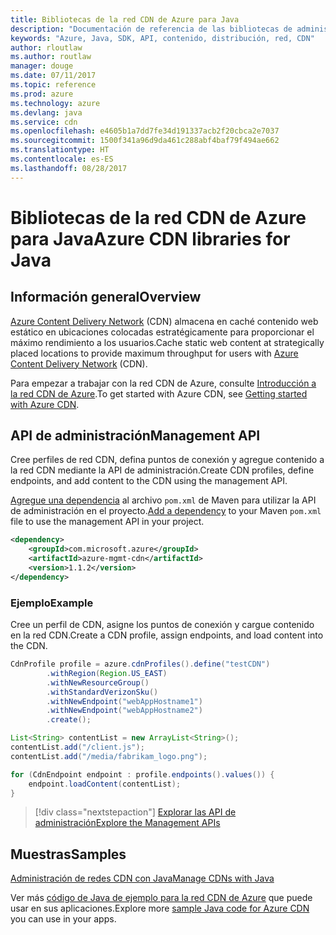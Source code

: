 ```yaml
---
title: Bibliotecas de la red CDN de Azure para Java
description: "Documentación de referencia de las bibliotecas de administración de la red CDN para Java"
keywords: "Azure, Java, SDK, API, contenido, distribución, red, CDN"
author: rloutlaw
ms.author: routlaw
manager: douge
ms.date: 07/11/2017
ms.topic: reference
ms.prod: azure
ms.technology: azure
ms.devlang: java
ms.service: cdn
ms.openlocfilehash: e4605b1a7dd7fe34d191337acb2f20cbca2e7037
ms.sourcegitcommit: 1500f341a96d9da461c288abf4baf79f494ae662
ms.translationtype: HT
ms.contentlocale: es-ES
ms.lasthandoff: 08/28/2017
---
```

# <a name="azure-cdn-libraries-for-java"></a><span data-ttu-id="4b56c-104">Bibliotecas de la red CDN de Azure para Java</span><span class="sxs-lookup"><span data-stu-id="4b56c-104">Azure CDN libraries for Java</span></span>

## <a name="overview"></a><span data-ttu-id="4b56c-105">Información general</span><span class="sxs-lookup"><span data-stu-id="4b56c-105">Overview</span></span>

<span data-ttu-id="4b56c-106">[Azure Content Delivery Network](/azure/cdn/cdn-overview) (CDN) almacena en caché contenido web estático en ubicaciones colocadas estratégicamente para proporcionar el máximo rendimiento a los usuarios.</span><span class="sxs-lookup"><span data-stu-id="4b56c-106">Cache static web content at strategically placed locations to provide maximum throughput for users with [Azure Content Delivery Network](/azure/cdn/cdn-overview) (CDN).</span></span>

<span data-ttu-id="4b56c-107">Para empezar a trabajar con la red CDN de Azure, consulte [Introducción a la red CDN de Azure](/azure/cdn/cdn-create-new-endpoint).</span><span class="sxs-lookup"><span data-stu-id="4b56c-107">To get started with Azure CDN, see [Getting started with Azure CDN](/azure/cdn/cdn-create-new-endpoint).</span></span>

## <a name="management-api"></a><span data-ttu-id="4b56c-108">API de administración</span><span class="sxs-lookup"><span data-stu-id="4b56c-108">Management API</span></span>

<span data-ttu-id="4b56c-109">Cree perfiles de red CDN, defina puntos de conexión y agregue contenido a la red CDN mediante la API de administración.</span><span class="sxs-lookup"><span data-stu-id="4b56c-109">Create CDN profiles, define endpoints, and add content to the CDN using the management API.</span></span>

<span data-ttu-id="4b56c-110">[Agregue una dependencia](https://maven.apache.org/guides/getting-started/index.html#How_do_I_use_external_dependencies) al archivo `pom.xml` de Maven para utilizar la API de administración en el proyecto.</span><span class="sxs-lookup"><span data-stu-id="4b56c-110">[Add a dependency](https://maven.apache.org/guides/getting-started/index.html#How_do_I_use_external_dependencies) to your Maven `pom.xml` file to use the management API in your project.</span></span>

```XML
<dependency>
    <groupId>com.microsoft.azure</groupId>
    <artifactId>azure-mgmt-cdn</artifactId>
    <version>1.1.2</version>
</dependency>
```   

### <a name="example"></a><span data-ttu-id="4b56c-111">Ejemplo</span><span class="sxs-lookup"><span data-stu-id="4b56c-111">Example</span></span>

<span data-ttu-id="4b56c-112">Cree un perfil de CDN, asigne los puntos de conexión y cargue contenido en la red CDN.</span><span class="sxs-lookup"><span data-stu-id="4b56c-112">Create a CDN profile, assign endpoints, and load content into the CDN.</span></span>

```java
CdnProfile profile = azure.cdnProfiles().define("testCDN")
        .withRegion(Region.US_EAST)
        .withNewResourceGroup()
        .withStandardVerizonSku()
        .withNewEndpoint("webAppHostname1")
        .withNewEndpoint("webAppHostname2")
        .create();

List<String> contentList = new ArrayList<String>();
contentList.add("/client.js");
contentList.add("/media/fabrikam_logo.png");

for (CdnEndpoint endpoint : profile.endpoints().values()) {
    endpoint.loadContent(contentList);
}
```

> [!div class="nextstepaction"]
> [<span data-ttu-id="4b56c-113">Explorar las API de administración</span><span class="sxs-lookup"><span data-stu-id="4b56c-113">Explore the Management APIs</span></span>](/java/api/overview/azure/cdn/managementapi)

## <a name="samples"></a><span data-ttu-id="4b56c-114">Muestras</span><span class="sxs-lookup"><span data-stu-id="4b56c-114">Samples</span></span>

[<span data-ttu-id="4b56c-115">Administración de redes CDN con Java</span><span class="sxs-lookup"><span data-stu-id="4b56c-115">Manage CDNs with Java</span></span>](https://github.com/Azure-Samples/cdn-java-manage-cdn)

<span data-ttu-id="4b56c-116">Ver más [código de Java de ejemplo para la red CDN de Azure](https://azure.microsoft.com/resources/samples/?platform=java&term=cdn) que puede usar en sus aplicaciones.</span><span class="sxs-lookup"><span data-stu-id="4b56c-116">Explore more [sample Java code for Azure CDN](https://azure.microsoft.com/resources/samples/?platform=java&term=cdn) you can use in your apps.</span></span>